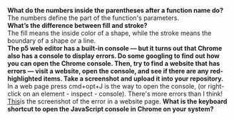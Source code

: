  <b> What do the numbers inside the parentheses after a function name do? </b> <br/>
 The numbers define the part of the function's parameters. <br/>
 <b> What’s the difference between fill and stroke?  </b> <br/>
 The fill means the inside color of a shape, while the stroke means the boundary of a shape or a line.  
 <b> The p5 web editor has a built-in console — but it turns out that Chrome also has a console to display errors. Do some googling to find out how you can open the Chrome console. Then, try to find a website that has errors — visit a website, open the console, and see if there are any red-highlighted items. Take a screenshot and upload it into your repository.  </b> <br/>
 In a web page press cmd+opt+J is the way to open the console, (or right-click on an element - inspect - console). There's more errors than I think! <a href="https://github.com/jeffrey-li-jingyuan/jeffrey-hw1/blob/master/chrome-console-error-screenshot.png">This</a>is the screenshot of the error in a website page.
 <b> What is the keyboard shortcut to open the JavaScript console in Chrome on your system?  </b> <br/>
